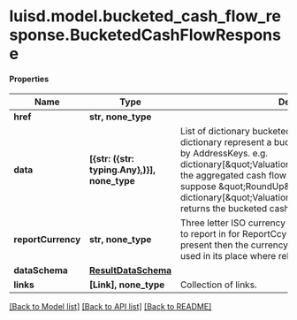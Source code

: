 # luisd.model.bucketed_cash_flow_response.BucketedCashFlowResponse

#### Properties
Name | Type | Description | Notes
------------ | ------------- | ------------- | -------------
**href** | **str, none_type** |  | [optional] 
**data** | **[{str: ({str: typing.Any},)}], none_type** | List of dictionary bucketed cash flow result set.  Each dictionary represent a bucketed cashflow result set keyed by AddressKeys.  e.g. dictionary[\&quot;Valuation/CashFlowAmount\&quot;] for the aggregated cash flow amount for the bucket.  e.g. suppose \&quot;RoundUp\&quot; method, then dictionary[\&quot;Valuation/CashFlowDate/RoundUp\&quot;] returns the bucketed cashflow date. | [optional] 
**reportCurrency** | **str, none_type** | Three letter ISO currency string indicating what currency to report in for ReportCcy denominated queries.  If not present then the currency of the relevant portfolio will be used in its place where relevant. | [optional] 
**dataSchema** | [**ResultDataSchema**](ResultDataSchema.md) |  | [optional] 
**links** | **[Link], none_type** | Collection of links. | [optional] 

[[Back to Model list]](../../README.md#documentation-for-models) [[Back to API list]](../../README.md#documentation-for-api-endpoints) [[Back to README]](../../README.md)

